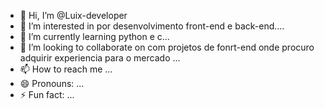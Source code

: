 - 👋 Hi, I’m @Luix-developer
- 👀 I’m interested in por desenvolvimento front-end e back-end....
- 🌱 I’m currently learning python e c...
- 💞️ I’m looking to collaborate on com projetos de fonrt-end onde procuro adquirir experiencia para o mercado ...
- 📫 How to reach me ...
- 😄 Pronouns: ...
- ⚡ Fun fact: ...

<!---
Luix-developer/Luix-developer is a ✨ special ✨ repository because its `README.md` (this file) appears on your GitHub profile.
You can click the Preview link to take a look at your changes.
--->
